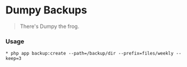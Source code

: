 # Dumpy Backups

> There's Dumpy the frog.

### Usage

```
* php app backup:create --path=/backup/dir --prefix=files/weekly --keep=3
```
